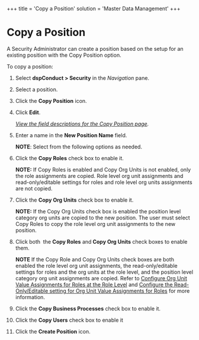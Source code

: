 +++
title = 'Copy a Position'
solution = 'Master Data Management'
+++

# Copy a Position

A Security Administrator can create a position based on the setup for an
existing position with the Copy Position option.

To copy a position:

1.  Select <span style="font-weight: bold;">dspConduct \>
    </span>**Security** in the *Navigation* pane.

2.  Select a position.

3.  Click the **Copy Position** icon.

4.  Click **Edit**.
    
    *[View the field descriptions for the Copy Position
    page](../Page_Desc/Copy_Position.htm).*

5.  Enter a name in the **New Position Name** field.
    
    **NOTE**: Select from the following options as needed.

6.  Click the **Copy Roles** check box to enable it.
    
    **NOTE:** If Copy Roles is enabled and Copy Org Units is not
    enabled, only the role assignments are copied. Role level org unit
    assignments and read-only/editable settings for roles and role level
    org units assignments are not copied.

7.  Click the **Copy Org Units** check box to enable it.
    
    **NOTE:** If the Copy Org Units check box is enabled the position
    level category org units are copied to the new position. The user
    must select Copy Roles to copy the role level org unit assignments
    to the new position.

8.  Click both  the **Copy Roles<span style="font-weight: normal;">
    and</span> Copy Org Units** check boxes to enable them.
    
    **NOTE** If the Copy Role and Copy Org Units check boxes are both
    enabled the role level org unit assignments, the read-only/editable
    settings for roles and the org units at the role level, and the
    position level category org unit assignments are copied. Refer to
    [Configure Org Unit Value Assignments for Roles at the Role
    Level](Set_a_Roles_Org_Unit_Value_Assignments.htm#Configure_Org_Unit_Value_Assignments__at_the_Role_Level)
    and [Configure the Read-Only/Editable setting for Org Unit Value
    Assignments for
    Roles](Set_a_Roles_Org_Unit_Value_Assignments.htm#Configure_the_Read_Only_Editable_setting_for_Org_Unit_Value_Assignments_for_Roles)
    for more information.

9.  Click the **Copy Business Processes** check box to enable it.

10. Click the **Copy Users** check box to enable it

11. Click the **Create Position** icon.
